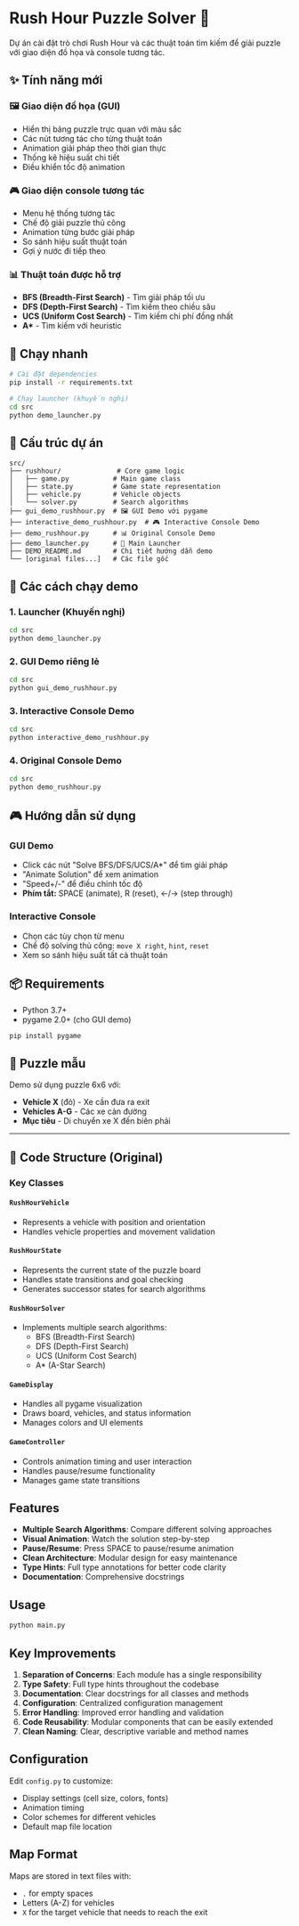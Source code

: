 # Rush Hour Puzzle Solver 🚗

Dự án cài đặt trò chơi Rush Hour và các thuật toán tìm kiếm để giải puzzle với giao diện đồ họa và console tương tác.

## ✨ Tính năng mới

### 🖼️ Giao diện đồ họa (GUI)

- Hiển thị bảng puzzle trực quan với màu sắc
- Các nút tương tác cho từng thuật toán
- Animation giải pháp theo thời gian thực
- Thống kê hiệu suất chi tiết
- Điều khiển tốc độ animation

### 🎮 Giao diện console tương tác

- Menu hệ thống tương tác
- Chế độ giải puzzle thủ công
- Animation từng bước giải pháp
- So sánh hiệu suất thuật toán
- Gợi ý nước đi tiếp theo

### 📊 Thuật toán được hỗ trợ

- **BFS (Breadth-First Search)** - Tìm giải pháp tối ưu
- **DFS (Depth-First Search)** - Tìm kiếm theo chiều sâu
- **UCS (Uniform Cost Search)** - Tìm kiếm chi phí đồng nhất
- **A\*** - Tìm kiếm với heuristic

## 🚀 Chạy nhanh

```bash
# Cài đặt dependencies
pip install -r requirements.txt

# Chạy launcher (khuyến nghị)
cd src
python demo_launcher.py
```

## 📁 Cấu trúc dự án

```
src/
├── rushhour/              # Core game logic
│   ├── game.py           # Main game class
│   ├── state.py          # Game state representation
│   ├── vehicle.py        # Vehicle objects
│   └── solver.py         # Search algorithms
├── gui_demo_rushhour.py  # 🖼️ GUI Demo với pygame
├── interactive_demo_rushhour.py  # 🎮 Interactive Console Demo
├── demo_rushhour.py      # 📊 Original Console Demo
├── demo_launcher.py      # 🚀 Main Launcher
├── DEMO_README.md        # Chi tiết hướng dẫn demo
└── [original files...]   # Các file gốc
```

## 🎯 Các cách chạy demo

### 1. Launcher (Khuyến nghị)

```bash
cd src
python demo_launcher.py
```

### 2. GUI Demo riêng lẻ

```bash
cd src
python gui_demo_rushhour.py
```

### 3. Interactive Console Demo

```bash
cd src
python interactive_demo_rushhour.py
```

### 4. Original Console Demo

```bash
cd src
python demo_rushhour.py
```

## 🎮 Hướng dẫn sử dụng

### GUI Demo

- Click các nút "Solve BFS/DFS/UCS/A\*" để tìm giải pháp
- "Animate Solution" để xem animation
- "Speed+/-" để điều chỉnh tốc độ
- **Phím tắt:** SPACE (animate), R (reset), ←/→ (step through)

### Interactive Console

- Chọn các tùy chọn từ menu
- Chế độ solving thủ công: `move X right`, `hint`, `reset`
- Xem so sánh hiệu suất tất cả thuật toán

## 📦 Requirements

- Python 3.7+
- pygame 2.0+ (cho GUI demo)

```bash
pip install pygame
```

## 🎯 Puzzle mẫu

Demo sử dụng puzzle 6x6 với:

- **Vehicle X** (đỏ) - Xe cần đưa ra exit
- **Vehicles A-G** - Các xe cản đường
- **Mục tiêu** - Di chuyển xe X đến biên phải

---

## 📖 Code Structure (Original)

### Key Classes

#### `RushHourVehicle`

- Represents a vehicle with position and orientation
- Handles vehicle properties and movement validation

#### `RushHourState`

- Represents the current state of the puzzle board
- Handles state transitions and goal checking
- Generates successor states for search algorithms

#### `RushHourSolver`

- Implements multiple search algorithms:
  - BFS (Breadth-First Search)
  - DFS (Depth-First Search)
  - UCS (Uniform Cost Search)
  - A\* (A-Star Search)

#### `GameDisplay`

- Handles all pygame visualization
- Draws board, vehicles, and status information
- Manages colors and UI elements

#### `GameController`

- Controls animation timing and user interaction
- Handles pause/resume functionality
- Manages game state transitions

## Features

- **Multiple Search Algorithms**: Compare different solving approaches
- **Visual Animation**: Watch the solution step-by-step
- **Pause/Resume**: Press SPACE to pause/resume animation
- **Clean Architecture**: Modular design for easy maintenance
- **Type Hints**: Full type annotations for better code clarity
- **Documentation**: Comprehensive docstrings

## Usage

```python
python main.py
```

## Key Improvements

1. **Separation of Concerns**: Each module has a single responsibility
2. **Type Safety**: Full type hints throughout the codebase
3. **Documentation**: Clear docstrings for all classes and methods
4. **Configuration**: Centralized configuration management
5. **Error Handling**: Improved error handling and validation
6. **Code Reusability**: Modular components that can be easily extended
7. **Clean Naming**: Clear, descriptive variable and method names

## Configuration

Edit `config.py` to customize:

- Display settings (cell size, colors, fonts)
- Animation timing
- Color schemes for different vehicles
- Default map file location

## Map Format

Maps are stored in text files with:

- `.` for empty spaces
- Letters (A-Z) for vehicles
- `X` for the target vehicle that needs to reach the exit
